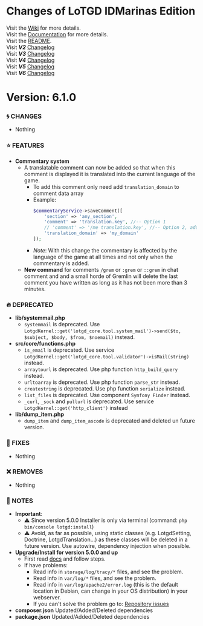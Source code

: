 # Changes of LoTGD IDMarinas Edition

Visit the [Wiki](https://github.com/idmarinas/lotgd-game/wiki) for more details.  
Visit the [Documentation](https://idmarinas.github.io/lotgd-game/) for more details.  
Visit the [README](https://github.com/idmarinas/lotgd-game/blob/migration/README.md).  
Visit **_V2_** [Changelog](https://github.com/idmarinas/lotgd-game/blob/migration/CHANGELOG-V2.md)  
Visit **_V3_** [Changelog](https://github.com/idmarinas/lotgd-game/blob/migration/CHANGELOG-V3.md)  
Visit **_V4_** [Changelog](https://github.com/idmarinas/lotgd-game/blob/migration/CHANGELOG-V4.md)  
Visit **_V5_** [Changelog](https://github.com/idmarinas/lotgd-game/blob/migration/CHANGELOG-V5.md)  
Visit **_V6_** [Changelog](https://github.com/idmarinas/lotgd-game/blob/migration/CHANGELOG-V6.md)  

# Version: 6.1.0

### :cyclone: CHANGES

-   Nothing

### :star: FEATURES

-   **Commentary system** 
    -   A translatable comment can now be added so that when this comment is displayed it is translated into the current language of the game.
        -   To add this comment only need add `translation_domain` to comment data array
        -   Example: 
            ```php
            $commentaryService->saveComment([
                'section' => 'any_section',
                'comment' => 'translation.key', //-- Option 1
                // 'comment' => '/me translation.key', //-- Option 2, add a comment with command (any available command can be used)
                'translation_domain' => 'my_domain'
            ]);
            ```
        -   _Note_: With this change the commentary is affected by the language of the game at all times and not only when the commentary is added.
    -   **New command** for comments `/grem` or `:grem` or `::grem` in chat comment and and a small horde of Gremlin will delete the last comment you have written as long as it has not been more than 3 minutes.

### :fire: DEPRECATED

-   **lib/systemmail.php** 
    -   `systemmail` is deprecated. Use `LotgdKernel::get('lotgd_core.tool.system_mail')->send($to, $subject, $body, $from, $noemail)` instead.
-   **src/core/functions.php** 
    -   `is_email` is deprecated. Use service `LotgdKernel::get('lotgd_core.tool.validator')->isMail(string)` instead.
    -   `arraytourl` is deprecated. Use php function `http_build_query` instead.
    -   `urltoarray` is deprecated. Use php function `parse_str` instead.
    -   `createstring` is deprecated. Use php function `serialize` instead.
    -   `list_files` is deprecated. Use component `Symfony Finder` instead.
    -   `_curl`, `_sock` and `pullurl` is deprecated. Use service `LotgdKernel::get('http_client')` instead
-   **lib/dump_item.php**
    -   `dump_item` and `dump_item_ascode` is deprecated and deleted un future version.

### :wrench: FIXES

-   Nothing

### :x: REMOVES

-   Nothing

### :notebook: NOTES

-   **Important**:
    -   :warning: Since version 5.0.0 Installer is only via terminal (command: `php bin/console lotgd:install`)
    -   :warning: Avoid, as far as possible, using static classes (e.g. LotgdSetting, Doctrine, LotgdTranslation...) as these classes will be deleted in a future version. Use autowire, dependency injection when possible.
-   **Upgrade/Install for version 5.0.0 and up**
    -   First read [docs](https://github.com/idmarinas/lotgd-game/wiki/Skeleton) and follow steps.
    -   If have problems:
        -   Read info in `storage/log/tracy/*` files, and see the problem.
        -   Read info in `var/log/*` files, and see the problem.
        -   Read info in `var/log/apache2/error.log` (this is the default location in Debian, can change in your OS distribution) in your webserver.
        -   If you can't solve the problem go to: [Repository issues](https://github.com/idmarinas/lotgd-game/issues)
-   **composer.json** Updated/Added/Deleted dependencies
-   **package.json** Updated/Added/Deleted dependencies
